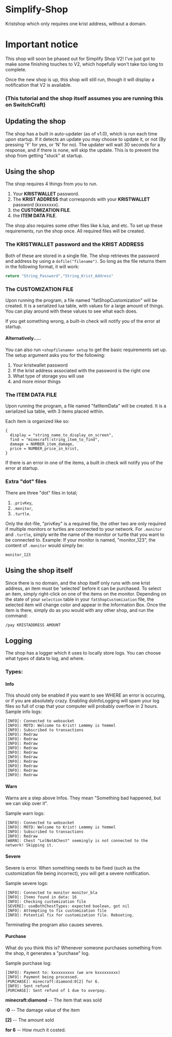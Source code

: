 # Simplify-Shop
Kristshop which only requires one krist address, without a domain.

# Important notice
This shop will soon be phased out for Simplify Shop V2! I've just got to make some finishing touches to V2, which hopefully won't take too long to complete.

Once the new shop is up, this shop will still run, though it will display a notification that V2 is available.


### (This tutorial and the shop itself assumes you are running this on **SwitchCraft**)

## Updating the shop
The shop has a built in auto-updater (as of v1.0), which is run each time upon startup.  If it detects an update you may choose to update it, or not (By pressing 'Y' for yes, or 'N' for no).
The updater will wait 30 seconds for a response, and if there is none, will skip the update.  This is to prevent the shop from getting "stuck" at startup.

## Using the shop
The shop requires 4 things from you to run.
1. Your **KRISTWALLET** password.
2. The **KRIST ADDRESS** that corresponds with your **KRISTWALLET** password (kxxxxxxx).
3. the **CUSTOMIZATION FILE**.
4. the **ITEM DATA FILE**.

The shop also requires some other files like k.lua, and etc.
To set up these requirements, run the shop once.  All required files will be created.

### The KRISTWALLET password and the KRIST ADDRESS
Both of these are stored in a single file.  The shop retrieves the password and address by using a `dofile("filename")`.
So long as the file returns them in the following format, it will work:
```lua
return "String_Password","String_Krist_Address"
```

### The CUSTOMIZATION FILE
Upon running the program, a file named "fatShopCustomization" will be created.  It is a serialized lua table, with values for a large amount of things.
You can play around with these values to see what each does.

If you get something wrong, a built-in check will notify you of the error at startup.

#### Alternatively.....
You can also run `<shopfilename> setup` to get the basic requirements set up.
The setup argument asks you for the following:
1. Your kristwallet password
2. If the krist address associated with the password is the right one
3. What type of storage you will use
4. and more minor things

### The ITEM DATA FILE
Upon running the program, a file named "fatItemData" will be created. It is a serialized lua table, with 3 items placed within.

Each item is organized like so:
```
{
  display = "string_name_to_display_on_screen",
  find = "minecraft:string_item_to_find",
  damage = NUMBER_item_damage,
  price = NUMBER_price_in_krist,
}
```
If there is an error in one of the items, a built in check will notify you of the error at startup.

### Extra "dot" files
There are three "dot" files in total;
1. `.privKey`,
2. `.monitor`,
3. `.turtle`.

Only the dot-file, "privKey" is a required file, the other two are only required if multiple monitors or turtles are connected to your network.  For `.monitor` and `.turtle`, simply write the name of the monitor or turtle that you want to be connected to.
Example:
If your monitor is named, "monitor_123", the content of `.monitor` would simply be:
```
monitor_123
```

## Using the shop itself
Since there is no domain, and the shop itself only runs with one krist address, an item must be 'selected' before it can be purchased.
To select an item, simply right-click on one of the items on the monitor.  Depending on the state of your `selection` table in your `fatShopCustomization` file, the selected item will change color and appear in the Information Box.  Once the item is there, simply do as you would with any other shop, and run the command:

```
/pay KRISTADDRESS AMOUNT
```

## Logging

The shop has a logger which it uses to locally store logs.  You can choose what types of data to log, and where.

### Types:

#### Info
This should only be enabled if you want to see WHERE an error is occuring, or if you are absolutely crazy.
Enabling doInfoLogging will spam your log files so full of crap that your computer will probably overflow in 2 hours.
Sample info logs:
```
[INFO]: Connected to websocket
[INFO]: MOTD: Welcome to Krist! Lemmmy is Yemmel
[INFO]: Subscribed to transactions
[INFO]: Redraw
[INFO]: Redraw
[INFO]: Redraw
[INFO]: Redraw
[INFO]: Redraw
[INFO]: Redraw
[INFO]: Redraw
[INFO]: Redraw
[INFO]: Redraw
[INFO]: Redraw
```

#### Warn
Warns are a step above Infos.  They mean "Something bad happened, but we can skip over it".

Sample warn logs:
```
[INFO]: Connected to websocket
[INFO]: MOTD: Welcome to Krist! Lemmmy is Yemmel
[INFO]: Subscribed to transactions
[INFO]: Redraw
[WARN]: Chest "LolNotAChest" seemingly is not connected to the network! Skipping it.
```

#### Severe
Severe is error.  When something needs to be fixed (such as the customization file being incorrect), you will get a severe notification.

Sample severe logs:

```
[INFO]: Connected to monitor monitor_bla
[INFO]: Items found in data: 16
[INFO]: Checking customization file
[SEVERE]: useBothChestTypes: expected boolean, got nil
[INFO]: Attempting to fix customization file
[INFO]: Potential fix for customization file. Rebooting.
```
Terminating the program also causes severes.

#### Purchase
What do you think this is?
Whenever someone purchases something from the shop, it generates a "purchase" log.

Sample purchase log:

```
[INFO]: Payment to: kxxxxxxxxx (we are kxxxxxxxxx)
[INFO]: Payment being processed.
[PURCHASE]: minecraft:diamond:0[2] for 6.
[INFO]: Sent refund
[PURCHASE]: Sent refund of 1 due to overpay.
```
**minecraft:diamond** -- The item that was sold

**:0** -- The damage value of the item

**[2]** -- The amount sold

**for 6** -- How much it costed.

